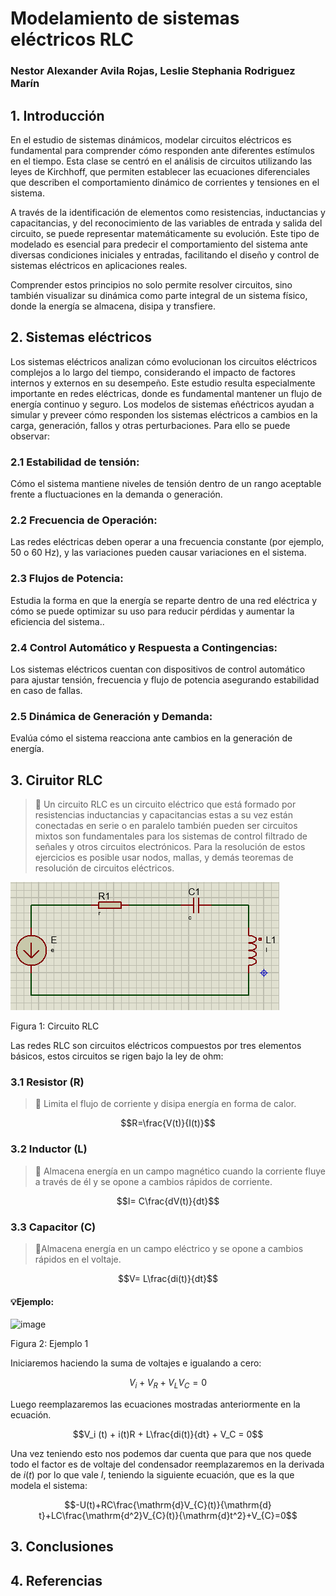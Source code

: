 # Modelamiento de sistemas eléctricos RLC
### Nestor Alexander Avila Rojas, Leslie Stephania Rodriguez Marín
## 1. Introducción
En el estudio de sistemas dinámicos, modelar circuitos eléctricos es fundamental para comprender cómo responden ante diferentes estímulos en el tiempo. Esta clase se centró en el análisis de circuitos utilizando las leyes de Kirchhoff, que permiten establecer las ecuaciones diferenciales que describen el comportamiento dinámico de corrientes y tensiones en el sistema.

A través de la identificación de elementos como resistencias, inductancias y capacitancias, y del reconocimiento de las variables de entrada y salida del circuito, se puede representar matemáticamente su evolución. Este tipo de modelado es esencial para predecir el comportamiento del sistema ante diversas condiciones iniciales y entradas, facilitando el diseño y control de sistemas eléctricos en aplicaciones reales.

Comprender estos principios no solo permite resolver circuitos, sino también visualizar su dinámica como parte integral de un sistema físico, donde la energía se almacena, disipa y transfiere.
## 2. Sistemas eléctricos
Los sistemas eléctricos analizan cómo evolucionan los circuitos eléctricos complejos a lo largo del tiempo, considerando el impacto de factores internos y externos en su desempeño. Este estudio resulta especialmente importante en redes eléctricas, donde es fundamental mantener un flujo de energía continuo y seguro.
Los modelos de sistemas eñéctricos ayudan a simular y preveer cómo responden los sistemas eléctricos a cambios en la carga, generación, fallos y otras perturbaciones. Para ello se puede observar:

### 2.1 Estabilidad de tensión: 
Cómo el sistema mantiene niveles de tensión dentro de un rango aceptable frente a fluctuaciones en la demanda o generación.

### 2.2 Frecuencia de Operación: 
Las redes eléctricas deben operar a una frecuencia constante (por ejemplo, 50 o 60 Hz), y las variaciones pueden causar variaciones en el sistema.

### 2.3 Flujos de Potencia: 
Estudia la forma en que la energía se reparte dentro de una red eléctrica y cómo se puede optimizar su uso para reducir pérdidas y aumentar la eficiencia del sistema..

### 2.4 Control Automático y Respuesta a Contingencias:
Los sistemas eléctricos cuentan con dispositivos de control automático para ajustar tensión, frecuencia y flujo de potencia asegurando estabilidad en caso de fallas.

### 2.5 Dinámica de Generación y Demanda:
Evalúa cómo el sistema reacciona ante cambios en la generación de energía.
## 3. Ciruitor RLC
>🔑 Un circuito RLC es un circuito eléctrico que está formado por resistencias inductancias y capacitancias estas a su vez están conectadas en serie o en paralelo también pueden ser circuitos mixtos son fundamentales para los sistemas de control filtrado de señales y otros circuitos electrónicos. Para la resolución de estos ejercicios es posible usar nodos, mallas, y demás teoremas de resolución de circuitos eléctricos.
>
![Figura 1](Imagenesf/rlc.png)

Figura 1: Circuito RLC

Las redes RLC son circuitos eléctricos compuestos por tres elementos básicos, estos circuitos se rigen bajo la ley de ohm:

### 3.1 Resistor (R)
>🔑 Limita el flujo de corriente y disipa energía en forma de calor.

$$R=\frac{V(t)}{I(t)}$$

### 3.2 Inductor (L)
>🔑 Almacena energía en un campo magnético cuando la corriente fluye a través de él y se opone a cambios rápidos de corriente.

$$I= C\frac{dV(t)}{dt}$$
### 3.3 Capacitor (C)
>🔑Almacena energía en un campo eléctrico y se opone a cambios rápidos en el voltaje.

$$V= L\frac{di(t)}{dt}$$

#### 💡Ejemplo:

![image](https://github.com/user-attachments/assets/c25c2e1c-5cd9-41b0-a014-92bb979aec6c)

Figura 2: Ejemplo 1

Iniciaremos haciendo la suma de voltajes e igualando a cero:

$$V_i + V_R + V_L V_C = 0$$

Luego reemplazaremos las ecuaciones mostradas anteriormente en la ecuación.

$$V_i (t) + i(t)R + L\frac{di(t)}{dt} + V_C = 0$$

Una vez teniendo esto nos podemos dar cuenta que para que nos quede todo el factor es de voltaje del condensador reemplazaremos en la derivada de $i(t)$ por lo que vale $I$, teniendo la siguiente ecuación, que es la que modela el sistema:

$$-U(t)+RC\frac{\mathrm{d}V_{C}(t)}{\mathrm{d} t}+LC\frac{\mathrm{d^2}V_{C}(t)}{\mathrm{d}t^2}+V_{C}=0$$

## 3. Conclusiones
## 4. Referencias
